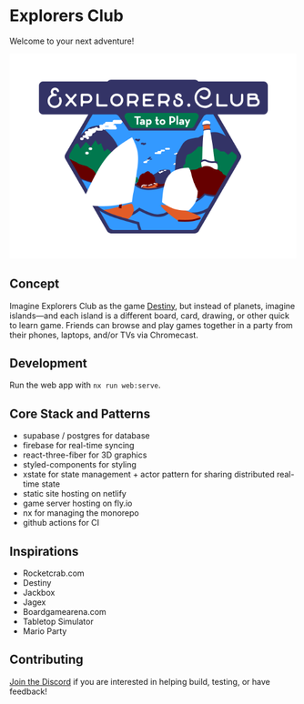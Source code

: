 # Explorers Club

Welcome to your next adventure!

![Logo](https://raw.githubusercontent.com/explorers-club/explorers-club/main/apps/web/src/assets/logo.png)

## Concept

Imagine Explorers Club as the game [Destiny](https://www.google.com/search?q=destiny+2+map), but instead of planets, imagine islands—and each island is a different board, card, drawing, or other quick to learn game. Friends can browse and play games together in a party from their phones, laptops, and/or TVs via Chromecast.

## Development

Run the web app with `nx run web:serve`.

## Core Stack and Patterns

- supabase / postgres for database
- firebase for real-time syncing
- react-three-fiber for 3D graphics
- styled-components for styling
- xstate for state management + actor pattern for sharing distributed real-time state
- static site hosting on netlify
- game server hosting on fly.io
- nx for managing the monorepo
- github actions for CI

## Inspirations

- Rocketcrab.com
- Destiny
- Jackbox
- Jagex
- Boardgamearena.com
- Tabletop Simulator
- Mario Party

## Contributing

[Join the Discord](https://discord.gg/PUHsGxqBKt) if you are interested in helping build, testing, or have feedback!
